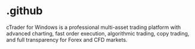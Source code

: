 # .github
cTrader for Windows is a professional multi-asset trading platform with advanced charting, fast order execution, algorithmic trading, copy trading, and full transparency for Forex and CFD markets.

